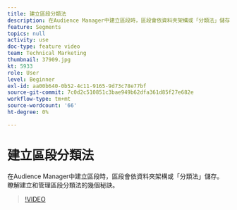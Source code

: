 ```yaml
---
title: 建立區段分類法
description: 在Audience Manager中建立區段時，區段會依資料夾架構或「分類法」儲存。 瞭解建立和管理區段分類法的幾個秘訣。
feature: Segments
topics: null
activity: use
doc-type: feature video
team: Technical Marketing
thumbnail: 37909.jpg
kt: 5933
role: User
level: Beginner
exl-id: aa00b640-0b52-4c11-9165-9d73c78e77bf
source-git-commit: 7c0d2c510851c3bae949b62dfa361d85f27e682e
workflow-type: tm+mt
source-wordcount: '66'
ht-degree: 0%

---
```


# 建立區段分類法

在Audience Manager中建立區段時，區段會依資料夾架構或「分類法」儲存。 瞭解建立和管理區段分類法的幾個秘訣。

>[!VIDEO](https://video.tv.adobe.com/v/37909/?quality=12&learn=on)
